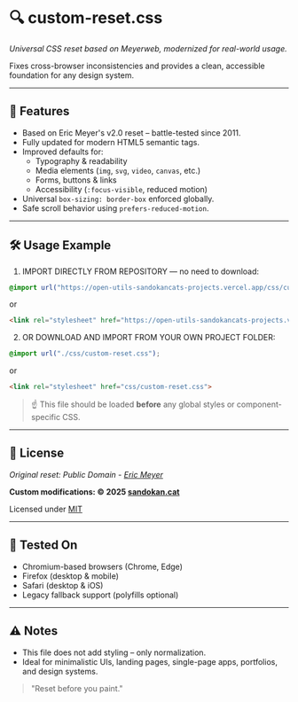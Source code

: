 # 🔍 custom-reset.css

*Universal CSS reset based on Meyerweb, modernized for real-world usage.*

Fixes cross-browser inconsistencies and provides a clean, accessible foundation for any design system.

---

## 🧠 Features

- Based on Eric Meyer's v2.0 reset – battle-tested since 2011.
- Fully updated for modern HTML5 semantic tags.
- Improved defaults for:
  - Typography & readability
  - Media elements (`img`, `svg`, `video`, `canvas`, etc.)
  - Forms, buttons & links
  - Accessibility (`:focus-visible`, reduced motion)
- Universal `box-sizing: border-box` enforced globally.
- Safe scroll behavior using `prefers-reduced-motion`.

---

## 🛠️ Usage Example

1. IMPORT DIRECTLY FROM REPOSITORY — no need to download:
```css
@import url("https://open-utils-sandokancats-projects.vercel.app/css/custom-reset.css");
```
or
```html
<link rel="stylesheet" href="https://open-utils-sandokancats-projects.vercel.app/css/custom-reset.css">
```

2. OR DOWNLOAD AND IMPORT FROM YOUR OWN PROJECT FOLDER:
```css
@import url("./css/custom-reset.css");
```
or
```html
<link rel="stylesheet" href="css/custom-reset.css">
```

> ☝️ This file should be loaded **before** any global styles or component-specific CSS.

---

## 📝 License

*Original reset: Public Domain - [Eric Meyer](http://meyerweb.com/eric/tools/css/reset/)*

**Custom modifications: © 2025 [sandokan.cat](https://sandokan.cat)**

Licensed under [MIT](https://opensource.org/licenses/MIT)

---

## 🧪 Tested On

- Chromium-based browsers (Chrome, Edge)
- Firefox (desktop & mobile)
- Safari (desktop & iOS)
- Legacy fallback support (polyfills optional)

---

## ⚠️ Notes

- This file does not add styling – only normalization.
- Ideal for minimalistic UIs, landing pages, single-page apps, portfolios, and design systems.

> "Reset before you paint."